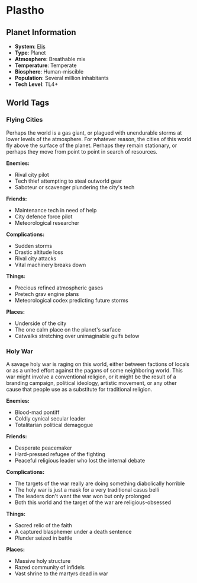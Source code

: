 # Plastho

## Planet Information
- **System**: [Elis](../../../system--elis.md)
- **Type**: Planet
- **Atmosphere**: Breathable mix
- **Temperature**: Temperate
- **Biosphere**: Human-miscible
- **Population**: Several million inhabitants
- **Tech Level**: TL4+

## World Tags

### Flying Cities

Perhaps the world is a gas giant, or plagued with unendurable storms at lower levels of the atmosphere. For whatever reason, the cities of this world fly above the surface of the planet. Perhaps they remain stationary, or perhaps they move from point to point in search of resources.

**Enemies:**
- Rival city pilot
- Tech thief attempting to steal outworld gear
- Saboteur or scavenger plundering the city's tech

**Friends:**
- Maintenance tech in need of help
- City defence force pilot
- Meteorological researcher

**Complications:**
- Sudden storms
- Drastic altitude loss
- Rival city attacks
- Vital machinery breaks down

**Things:**
- Precious refined atmospheric gases
- Pretech grav engine plans
- Meteorological codex predicting future storms

**Places:**
- Underside of the city
- The one calm place on the planet's surface
- Catwalks stretching over unimaginable gulfs below

### Holy War

A savage holy war is raging on this world, either between factions of locals or as a united effort against the pagans of some neighboring world. This war might involve a conventional religion, or it might be the result of a branding campaign, political ideology, artistic movement, or any other cause that people use as a substitute for traditional religion.

**Enemies:**
- Blood-mad pontiff
- Coldly cynical secular leader
- Totalitarian political demagogue

**Friends:**
- Desperate peacemaker
- Hard-pressed refugee of the fighting
- Peaceful religious leader who lost the internal debate

**Complications:**
- The targets of the war really are doing something diabolically horrible
- The holy war is just a mask for a very traditional casus belli
- The leaders don't want the war won but only prolonged
- Both this world and the target of the war are religious-obsessed

**Things:**
- Sacred relic of the faith
- A captured blasphemer under a death sentence
- Plunder seized in battle

**Places:**
- Massive holy structure
- Razed community of infidels
- Vast shrine to the martyrs dead in war

